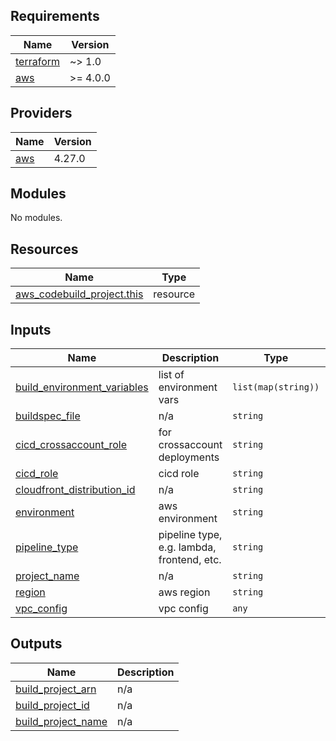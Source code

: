 ## Requirements

| Name | Version |
|------|---------|
| <a name="requirement_terraform"></a> [terraform](#requirement\_terraform) | ~> 1.0 |
| <a name="requirement_aws"></a> [aws](#requirement\_aws) | >= 4.0.0 |

## Providers

| Name | Version |
|------|---------|
| <a name="provider_aws"></a> [aws](#provider\_aws) | 4.27.0 |

## Modules

No modules.

## Resources

| Name | Type |
|------|------|
| [aws_codebuild_project.this](https://registry.terraform.io/providers/hashicorp/aws/latest/docs/resources/codebuild_project) | resource |

## Inputs

| Name | Description | Type | Default | Required |
|------|-------------|------|---------|:--------:|
| <a name="input_build_environment_variables"></a> [build\_environment\_variables](#input\_build\_environment\_variables) | list of environment vars | `list(map(string))` | `[]` | no |
| <a name="input_buildspec_file"></a> [buildspec\_file](#input\_buildspec\_file) | n/a | `string` | n/a | yes |
| <a name="input_cicd_crossaccount_role"></a> [cicd\_crossaccount\_role](#input\_cicd\_crossaccount\_role) | for crossaccount deployments | `string` | `""` | no |
| <a name="input_cicd_role"></a> [cicd\_role](#input\_cicd\_role) | cicd role | `string` | n/a | yes |
| <a name="input_cloudfront_distribution_id"></a> [cloudfront\_distribution\_id](#input\_cloudfront\_distribution\_id) | n/a | `string` | `""` | no |
| <a name="input_environment"></a> [environment](#input\_environment) | aws environment | `string` | n/a | yes |
| <a name="input_pipeline_type"></a> [pipeline\_type](#input\_pipeline\_type) | pipeline type, e.g. lambda, frontend, etc. | `string` | n/a | yes |
| <a name="input_project_name"></a> [project\_name](#input\_project\_name) | n/a | `string` | n/a | yes |
| <a name="input_region"></a> [region](#input\_region) | aws region | `string` | n/a | yes |
| <a name="input_vpc_config"></a> [vpc\_config](#input\_vpc\_config) | vpc config | `any` | `{}` | no |

## Outputs

| Name | Description |
|------|-------------|
| <a name="output_build_project_arn"></a> [build\_project\_arn](#output\_build\_project\_arn) | n/a |
| <a name="output_build_project_id"></a> [build\_project\_id](#output\_build\_project\_id) | n/a |
| <a name="output_build_project_name"></a> [build\_project\_name](#output\_build\_project\_name) | n/a |
